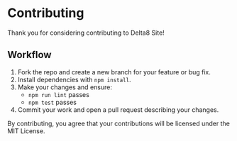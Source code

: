 # Contributing

Thank you for considering contributing to Delta8 Site!

## Workflow
1. Fork the repo and create a new branch for your feature or bug fix.
2. Install dependencies with `npm install`.
3. Make your changes and ensure:
   - `npm run lint` passes
   - `npm test` passes
4. Commit your work and open a pull request describing your changes.

By contributing, you agree that your contributions will be licensed under the MIT License.

